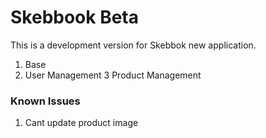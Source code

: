 Skebbook Beta
============================

This is a development version for Skebbok new application.

1. Base
2. User Management
3 Product Management

### Known Issues
1. Cant update product image
